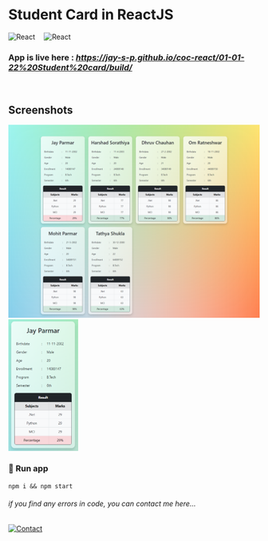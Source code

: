 # Student Card in ReactJS

![React](https://skillicons.dev/icons?i=react)
<span style="width:10px ;height:1px; display: inline-block"></span>
![React](https://skillicons.dev/icons?i=bootstrap)

### App is live here : *https://jay-s-p.github.io/coc-react/01-01-22%20Student%20card/build/*

<br>

## Screenshots

<img src="./public/op/1.png" style="width:40em" title="output-1" alt="output-1" >
<img src="./public/op/2.png" style="width:10em" title="output-2" alt="output-2" >

### 🚀 Run app

```
npm i && npm start
```

###### _if you find any errors in code, you can contact me here..._

[![Contact](https://img.shields.io/badge/Instagram-2d2f2e?style=for-the-badge&logo=instagram)](https://instagram.com/jay__s__p)
